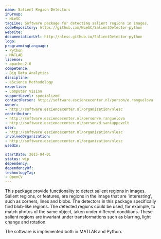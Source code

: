```yaml
---
name: Salient Region Detectors
inGroup:
- NLeSC
tagLine: Software package for detecting salient regions in images.
codeRepository: https://github.com/NLeSC/SalientDetector-python
website:
documentationUrl: http://nlesc.github.io/SalientDetector-python
logo:
programmingLanguage:
- Python
- MATLAB
license:
- apache-2.0
competence:
- Big Data Analytics
discipline:
- eScience Methodology
expertise:
- Computer Vision
supportLevel: specialized
contactPerson: http://software.esciencecenter.nl/person/e.ranguelova
owner:
- http://software.esciencecenter.nl/organization/nlesc
contributor:
- http://software.esciencecenter.nl/person/e.ranguelova
- http://software.esciencecenter.nl/person/d.vankuppevelt
user:
- http://software.esciencecenter.nl/organization/nlesc
involvedOrganization:
- http://software.esciencecenter.nl/organization/nlesc
usedIn:

startDate: 2015-04-01
status: wip
dependency:
dependencyOf:
technologyTag:
- OpenCV
---
```

This package provide functionality to detect salient regions in images. Salient regions, or features, are regions in the image that are 'interesting', such as corners, lines and blobs. The detectors in this package specifically find blob-like regions. The detected regions could be used, for example, to match photos of the same object, taken under different conditions. These salient regions are invariant under transformations such as blurring, light change and rotation.

The software is implemented both in MATLAB and Python.
